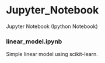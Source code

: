 # Jupyter_Notebook
Jupyter Notebook (Ipython Notebook)

### linear_model.ipynb

Simple linear model using scikit-learn.

